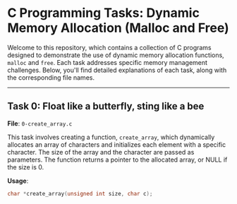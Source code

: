 # C Programming Tasks: Dynamic Memory Allocation (Malloc and Free)

Welcome to this repository, which contains a collection of C programs designed to demonstrate the use of dynamic memory allocation functions, `malloc` and `free`. Each task addresses specific memory management challenges. Below, you'll find detailed explanations of each task, along with the corresponding file names.

---

## Task 0: Float like a butterfly, sting like a bee

**File**: `0-create_array.c`

This task involves creating a function, `create_array`, which dynamically allocates an array of characters and initializes each element with a specific character. The size of the array and the character are passed as parameters. The function returns a pointer to the allocated array, or NULL if the size is 0.

**Usage**:

```c
char *create_array(unsigned int size, char c);
